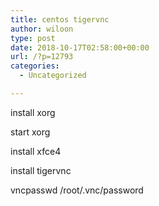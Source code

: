 ```yaml
---
title: centos tigervnc
author: wiloon
type: post
date: 2018-10-17T02:58:00+00:00
url: /?p=12793
categories:
  - Uncategorized

---
```

install xorg
  
start xorg
  
install xfce4

install tigervnc
  
vncpasswd /root/.vnc/password